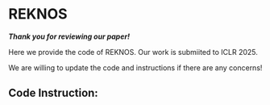 # REKNOS


_**Thank you for reviewing our paper!**_

Here we provide the code of REKNOS. Our work is submiited to ICLR 2025. 

We are willing to update the code and instructions if there are any concerns!

## Code Instruction:

